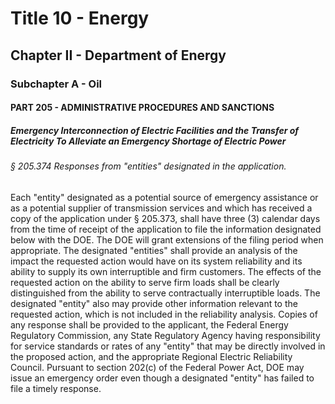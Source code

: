 
# Title 10 - Energy
## Chapter II - Department of Energy
### Subchapter A - Oil
#### PART 205 - ADMINISTRATIVE PROCEDURES AND SANCTIONS
##### Emergency Interconnection of Electric Facilities and the Transfer of Electricity To Alleviate an Emergency Shortage of Electric Power
###### § 205.374 Responses from "entities" designated in the application.

Each "entity" designated as a potential source of emergency assistance or as a potential supplier of transmission services and which has received a copy of the application under § 205.373, shall have three (3) calendar days from the time of receipt of the application to file the information designated below with the DOE. The DOE will grant extensions of the filing period when appropriate. The designated "entities" shall provide an analysis of the impact the requested action would have on its system reliability and its ability to supply its own interruptible and firm customers. The effects of the requested action on the ability to serve firm loads shall be clearly distinguished from the ability to serve contractually interruptible loads. The designated "entity" also may provide other information relevant to the requested action, which is not included in the reliability analysis. Copies of any response shall be provided to the applicant, the Federal Energy Regulatory Commission, any State Regulatory Agency having responsibility for service standards or rates of any "entity" that may be directly involved in the proposed action, and the appropriate Regional Electric Reliability Council. Pursuant to section 202(c) of the Federal Power Act, DOE may issue an emergency order even though a designated "entity" has failed to file a timely response.
